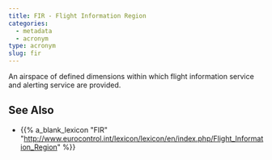 ```yaml
---
title: FIR - Flight Information Region
categories:
  - metadata
  - acronym
type: acronym
slug: fir
---
```


An airspace of defined dimensions within which flight information service and
alerting service are provided.

## See Also

* {{% a_blank_lexicon "FIR" "http://www.eurocontrol.int/lexicon/lexicon/en/index.php/Flight_Information_Region" %}}
